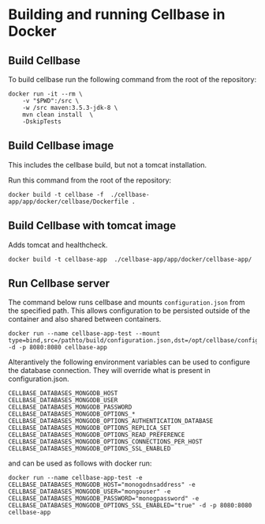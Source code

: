 # Building and running Cellbase in Docker

## Build Cellbase

To build cellbase run the following command from the root of the repository:

```
docker run -it --rm \
    -v "$PWD":/src \
    -w /src maven:3.5.3-jdk-8 \
    mvn clean install  \
    -DskipTests
```

## Build Cellbase image

This includes the cellbase build, but not a tomcat installation.

Run this command from the root of the repository:

```
docker build -t cellbase -f  ./cellbase-app/app/docker/cellbase/Dockerfile .
```

## Build Cellbase with tomcat image

Adds tomcat and healthcheck.

```
docker build -t cellbase-app  ./cellbase-app/app/docker/cellbase-app/
```   

## Run Cellbase server

The command below runs cellbase and mounts `configuration.json` from the specified path. This allows configuration to be persisted outside of the container and also shared between containers.

```
docker run --name cellbase-app-test --mount type=bind,src=/pathto/build/configuration.json,dst=/opt/cellbase/configuration.json -d -p 8080:8080 cellbase-app
```

Alterantively the following environment variables can be used to configure the database connection. They will override what is present in configuration.json.

```
CELLBASE_DATABASES_MONGODB_HOST
CELLBASE_DATABASES_MONGODB_USER
CELLBASE_DATABASES_MONGODB_PASSWORD
CELLBASE_DATABASES_MONGODB_OPTIONS_* 
CELLBASE_DATABASES_MONGODB_OPTIONS_AUTHENTICATION_DATABASE
CELLBASE_DATABASES_MONGODB_OPTIONS_REPLICA_SET
CELLBASE_DATABASES_MONGODB_OPTIONS_READ_PREFERENCE
CELLBASE_DATABASES_MONGODB_OPTIONS_CONNECTIONS_PER_HOST
CELLBASE_DATABASES_MONGODB_OPTIONS_SSL_ENABLED
```

and can be used as follows with docker run:

```
docker run --name cellbase-app-test -e CELLBASE_DATABASES_MONGODB_HOST="monogodnsaddress" -e CELLBASE_DATABASES_MONGODB_USER="mongouser" -e CELLBASE_DATABASES_MONGODB_PASSWORD="monogpassword" -e CELLBASE_DATABASES_MONGODB_OPTIONS_SSL_ENABLED="true" -d -p 8080:8080 cellbase-app
```